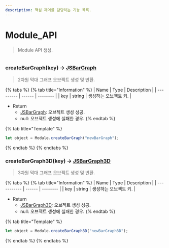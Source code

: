 ```yaml
---
description: 핵심 제어를 담당하는 기능 목록.
---
```


# Module_API

> Module API 생성.

```javascript

```

### createBarGraph(key) -> [JSBarGraph](../object/jsbargraph.md)

> 2차원 막대 그래프 오브젝트 생성 및 반환.

{% tabs %}
{% tab title="Information" %}
| Name | Type | Description |
| --------- | ------ | -------- |
| key | string | 생성하는 오브젝트 키. |

-   Return
    -   [JSBarGraph](../object/jsbargraph.md): 오브젝트 생성 성공.
    -   null: 오브젝트 생성에 실패한 경우.
        {% endtab %}

{% tab title="Template" %}

```javascript
let object = Module.createBarGraph("newBarGraph");
```

{% endtab %}
{% endtabs %}

### createBarGraph3D(key) -> [JSBarGraph3D](../object/jsbargraph3d.md)

> 3차원 막대 그래프 오브젝트 생성 및 반환.

{% tabs %}
{% tab title="Information" %}
| Name | Type | Description |
| ----------- | ------ | -------- |
| key | string | 생성하는 오브젝트 키. |

-   Return
    -   [JSBarGraph3D](../object/jsbargraph3d.md): 오브젝트 생성 성공.
    -   null: 오브젝트 생성에 실패한 경우.
        {% endtab %}

{% tab title="Template" %}

```javascript
let object = Module.createBarGraph3D("newBarGraph3D");
```

{% endtab %}
{% endtabs %}
